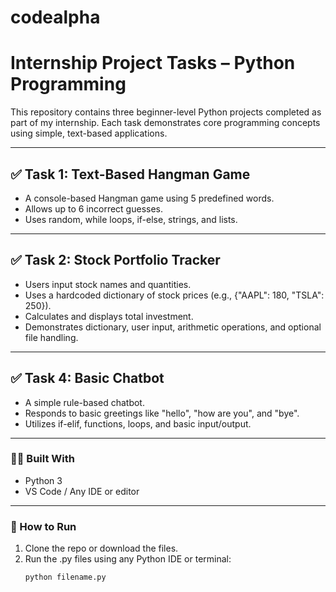 # codealpha
# Internship Project Tasks – Python Programming

This repository contains three beginner-level Python projects completed as part of my internship. Each task demonstrates core programming concepts using simple, text-based applications.

---

## ✅ Task 1: Text-Based Hangman Game

- A console-based Hangman game using 5 predefined words.
- Allows up to 6 incorrect guesses.
- Uses random, while loops, if-else, strings, and lists.

---

## ✅ Task 2: Stock Portfolio Tracker

- Users input stock names and quantities.
- Uses a hardcoded dictionary of stock prices (e.g., {"AAPL": 180, "TSLA": 250}).
- Calculates and displays total investment.
- Demonstrates dictionary, user input, arithmetic operations, and optional file handling.

---

## ✅ Task 4: Basic Chatbot

- A simple rule-based chatbot.
- Responds to basic greetings like "hello", "how are you", and "bye".
- Utilizes if-elif, functions, loops, and basic input/output.

---

### 👩‍💻 Built With
- Python 3
- VS Code / Any IDE or editor

---

### 📁 How to Run
1. Clone the repo or download the files.
2. Run the .py files using any Python IDE or terminal:
   ```bash
   python filename.py
